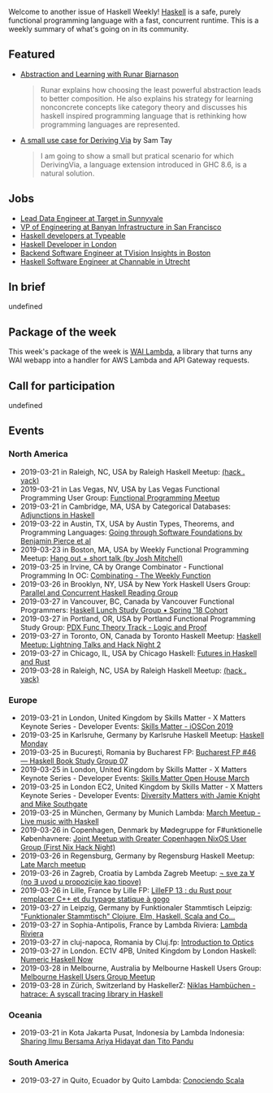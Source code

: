 <!-- 2019-03-21 unpublished -->

Welcome to another issue of Haskell Weekly!
[Haskell](https://www.haskell.org) is a safe, purely functional programming language with a fast, concurrent runtime.
This is a weekly summary of what's going on in its community.

## Featured

-   [Abstraction and Learning with Runar Bjarnason](https://corecursive.com/027-abstraction-with-runar-bjarnason/)

    > Runar explains how choosing the least powerful abstraction leads to better composition.  He also explains his strategy for learning nonconcrete concepts like category theory and discusses his haskell inspired programming language that is rethinking how programming languages are represented.

-   [A small use case for Deriving Via](https://samtay.github.io/articles/deriving-via.html) by Sam Tay

    > I am going to show a small but pratical scenario for which DerivingVia, a language extension introduced in GHC 8.6, is a natural solution.

## Jobs

-   [Lead Data Engineer at Target in Sunnyvale](https://jobs.target.com/job/sunnyvale/lead-data-engineer-data-science-optimization/1118/10952361)
-   [VP of Engineering at Banyan Infrastructure in San Francisco](https://angel.co/banyan-infrastructure/jobs/524748-vp-of-engineering)
-   [Haskell developers at Typeable](https://blog.typeable.io/posts/2019-03-20-we-are-hiring-haskellers.html)
-   [Haskell Developer in London](https://oxfordknight.co.uk/jobs/haskell-developer-haskell-javascript-typescript-london/)
-   [Backend Software Engineer at TVision Insights in Boston](https://www.tvisioninsights.com/job?gh_jid=4038050002)
-   [Haskell Software Engineer at Channable in Utrecht](https://www.channable.com/career/haskell-software-engineer/)

## In brief

undefined

## Package of the week

This week's package of the week is [WAI Lambda](https://github.com/deckgo/wai-lambda/tree/cd334a4128a705796ddc840601cfd37e0a54d2b1), a library that turns any WAI webapp into a handler for AWS Lambda and API Gateway requests.

## Call for participation

undefined

## Events

### North America

- 2019-03-21 in Raleigh, NC, USA by Raleigh Haskell Meetup: [(hack . yack)](https://www.meetup.com/Raleigh-Haskell-Meetup/events/nsfsnqyzfbcc/)
- 2019-03-21 in Las Vegas, NV, USA by Las Vegas Functional Programming User Group: [Functional Programming Meetup](https://www.meetup.com/las-vegas-functional-programming/events/jkznkqyzfbcc/)
- 2019-03-21 in Cambridge, MA, USA by Categorical Databases: [Adjunctions in Haskell](https://www.meetup.com/Categorical-Databases/events/259902188/)
- 2019-03-22 in Austin, TX, USA by Austin Types, Theorems, and Programming Languages: [Going through Software Foundations by Benjamin Pierce et al](https://www.meetup.com/Austin-Types-Theorems-and-Programming-Languages/events/jfkqlnyzfbdc/)
- 2019-03-23 in Boston, MA, USA by Weekly Functional Programming Meetup: [Hang out + short talk (by Josh Mitchell)](https://www.meetup.com/Weekly-Functional-Programming-Meetup/events/vmhptqyzfbfc/)
- 2019-03-25 in Irvine, CA by Orange Combinator - Functional Programming In OC: [Combinating - The Weekly Function](https://www.meetup.com/orange-combinator/events/lxvjrpyzfbhc/)
- 2019-03-26 in Brooklyn, NY, USA by New York Haskell Users Group: [Parallel and Concurrent Haskell Reading Group](https://www.meetup.com/NY-Haskell/events/vxvdtqyzfbjc/)
- 2019-03-27 in Vancouver, BC, Canada by Vancouver Functional Programmers: [Haskell Lunch Study Group • Spring '18 Cohort](https://www.meetup.com/Vancouver-Functional-Programmers/events/clglhqyzfbkc/)
- 2019-03-27 in Portland, OR, USA by Portland Functional Programming Study Group: [PDX Func Theory Track - Logic and Proof](https://www.meetup.com/Portland-Functional-Programming-Study-Group/events/mpwwbqyzfbkc/)
- 2019-03-27 in Toronto, ON, Canada by Toronto Haskell Meetup: [Haskell Meetup: Lightning Talks and Hack Night 2](https://www.meetup.com/meetup-group-evRITRtT/events/259124679/)
- 2019-03-27 in Chicago, IL, USA by Chicago Haskell: [Futures in Haskell and Rust](https://www.meetup.com/Chicago-Haskell/events/259362739/)
- 2019-03-28 in Raleigh, NC, USA by Raleigh Haskell Meetup: [(hack . yack)](https://www.meetup.com/Raleigh-Haskell-Meetup/events/nsfsnqyzfblc/)

### Europe

- 2019-03-21 in London, United Kingdom by Skills Matter - X Matters Keynote Series - Developer Events: [Skills Matter - iOSCon 2019](https://www.meetup.com/skillsmatter/events/257029130/)
- 2019-03-25 in Karlsruhe, Germany by Karlsruhe Haskell Meetup: [Haskell Monday](https://www.meetup.com/Karlsruhe-Haskell-Meetup/events/twnxpqyzfbhc/)
- 2019-03-25 in București, Romania by Bucharest FP: [Bucharest FP #46 — Haskell Book Study Group 07](https://www.meetup.com/bucharestfp/events/259909649/)
- 2019-03-25 in London, United Kingdom by Skills Matter - X Matters Keynote Series - Developer Events: [Skills Matter Open House March](https://www.meetup.com/skillsmatter/events/258762109/)
- 2019-03-25 in London EC2, United Kingdom by Skills Matter - X Matters Keynote Series - Developer Events: [Diversity Matters with Jamie Knight and Mike Southgate](https://www.meetup.com/skillsmatter/events/259264450/)
- 2019-03-25 in München, Germany by Munich Lambda: [March Meetup - Live music with Haskell](https://www.meetup.com/Munich-Lambda/events/259261769/)
- 2019-03-26 in Copenhagen, Denmark by Mødegruppe for F#unktionelle Københavnere: [Joint Meetup with Greater Copenhagen NixOS User Group (First Nix Hack Night)](https://www.meetup.com/MoedegruppeFunktionelleKoebenhavnere/events/rqbcdlyzfbjc/)
- 2019-03-26 in Regensburg, Germany by Regensburg Haskell Meetup: [Late March meetup](https://www.meetup.com/Regensburg-Haskell-Meetup/events/259527672/)
- 2019-03-26 in Zagreb, Croatia by Lambda Zagreb Meetup: [¬ sve za ∀ (no ∃ uvod u propozicije kao tipove)](https://www.meetup.com/lambdazagreb/events/259929136/)
- 2019-03-26 in Lille, France by Lille FP: [LilleFP 13 : du Rust pour remplacer C++ et du typage statique à gogo](https://www.meetup.com/Lille-FP/events/259496632/)
- 2019-03-27 in Leipzig, Germany by Funktionaler Stammtisch Leipzig: ["Funktionaler Stammtisch" Clojure, Elm, Haskell, Scala and Co...](https://www.meetup.com/Funktionaler-Stammtisch-Leipzig/events/dzqrtqyzfbkc/)
- 2019-03-27 in Sophia-Antipolis, France by Lambda Riviera: [Lambda Riviera](https://www.meetup.com/lambda-riviera/events/spbmjqyzfbjb/)
- 2019-03-27 in cluj-napoca, Romania by Cluj.fp: [Introduction to Optics](https://www.meetup.com/Cluj-fp/events/259893564/)
- 2019-03-27 in London. EC1V 4PB, United Kingdom by London Haskell: [Numeric Haskell Now](https://www.meetup.com/London-Haskell/events/259729519/)
- 2019-03-28 in Melbourne, Australia by Melbourne Haskell Users Group: [Melbourne Haskell Users Group Meetup](https://www.meetup.com/Melbourne-Haskell-Users-Group/events/qfptslyzfblc/)
- 2019-03-28 in Zürich, Switzerland by HaskellerZ: [Niklas Hambüchen - hatrace: A syscall tracing library in Haskell](https://www.meetup.com/HaskellerZ/events/259821063/)

### Oceania

- 2019-03-21 in Kota Jakarta Pusat, Indonesia by Lambda Indonesia: [Sharing Ilmu Bersama Ariya Hidayat dan Tito Pandu](https://www.meetup.com/lambdaindonesia/events/259616507/)

### South America

- 2019-03-27 in Quito, Ecuador by Quito Lambda: [Conociendo Scala](https://www.meetup.com/Quito-Lambda-Meetup/events/mscxlpyzfbkc/)
